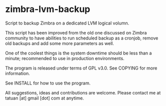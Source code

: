 zimbra-lvm-backup
=================

Script to backup Zimbra on a dedicated LVM logical volumn.

This script has been improved from the old one discussed on Zimbra community to have abilities to run scheduled backup as a cronjob, remove old backups and add some more parameters as well.

One of the coolest things is the system downtime should be less than a minute; recommended to use in production environments.

The program is released under terms of GPL v3.0. See COPYING for more information.

See INSTALL for how to use the program.

All suggestions, ideas and contributions are welcome. Please contact me at tatuan [at] gmail [dot] com at anytime.


